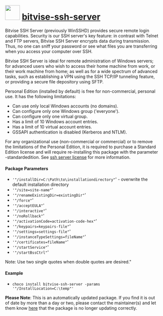 # <img src="https://cdn.jsdelivr.net/gh/mkevenaar/chocolatey-packages@8855d884e1b0fbe873de697d8f004dcea104c920/icons/bitvise-ssh-server.png" width="48" height="48"/> [bitvise-ssh-server](https://community.chocolatey.org/packages/bitvise-ssh-server)

Bitvise SSH Server (previously WinSSHD) provides secure remote login capabilities. Security is our SSH server's key feature: in contrast with Telnet and FTP servers, Bitvise SSH Server encrypts data during transmission. Thus, no one can sniff your password or see what files you are transferring when you access your computer over SSH.

Bitvise SSH Server is ideal for remote administration of Windows servers; for advanced users who wish to access their home machine from work, or their work machine from home; as well as for a wide spectrum of advanced tasks, such as establishing a VPN using the SSH TCP/IP tunneling feature, or providing a secure file depository using SFTP.

Personal Edition (installed by default) is free for non-commercial, personal use.  It has the following limitations:

* Can use only local Windows accounts (no domains).
* Can configure only one Windows group ('everyone').
* Can configure only one virtual group.
* Has a limit of 10 Windows account entries.
* Has a limit of 10 virtual account entries.
* GSSAPI authentication is disabled (Kerberos and NTLM).

For any organizational use (non-commercial or commercial) or to remove the limitations of the Personal Edition, it is required to purchase a Standard Edition license and will require re-installing this package with the parameter -standardedition.  See [ssh server license](http://www.bitvise.com/ssh-server-license) for more information.

#### Package Parameters

* `'"/installDir=C:\Path\to\installationdirectory"`' - overwrite the default installation directory
* `'"/site=site-name"`'
* `'"/renameExistingDir=existingDir"`'
* `'"/force"`'
* `'"/acceptEULA"`'
* `'"/interactive"`'
* `'"/noRollback"`'
* `'"/activationCode=activation-code-hex"`'
* `'"/keypairs=keypairs-file"`'
* `'"/settings=settings-file"`'
* `'"/instanceTypeSettings=fileName"`'
* `'"/certificates=fileName"`'
* `'"/startService"`'
* `'"/startBssCtrl"`'

Note: Use two single quotes when double quotes are desired."

#### Example

* `choco install bitvise-ssh-server -params '"/InstallLocation=C:\temp"'`

**Please Note**: This is an automatically updated package. If you find it is
out of date by more than a day or two, please contact the maintainer(s) and
let them know [here](https://github.com/mkevenaar/chocolatey-packages/issues) that the package is no longer updating correctly.
